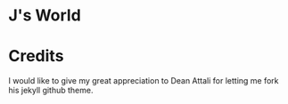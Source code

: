 # J's World

# Credits

I would like to give my great appreciation to Dean Attali for letting me fork his jekyll github theme.
